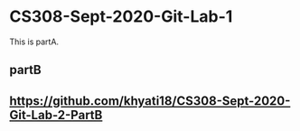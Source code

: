 # CS308-Sept-2020-Git-Lab-1
This is partA.

## partB
## https://github.com/khyati18/CS308-Sept-2020-Git-Lab-2-PartB
